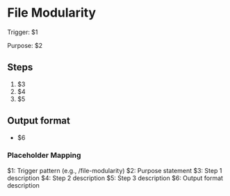 # File Modularity

Trigger: $1

Purpose: $2

## Steps

1. $3
2. $4
3. $5

## Output format

- $6


### Placeholder Mapping

$1: Trigger pattern (e.g., /file-modularity)
$2: Purpose statement
$3: Step 1 description
$4: Step 2 description
$5: Step 3 description
$6: Output format description
